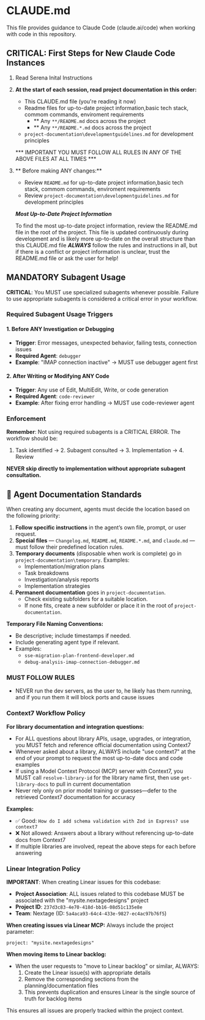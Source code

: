 # CLAUDE.md

This file provides guidance to Claude Code (claude.ai/code) when working with code in this repository.

## CRITICAL: First Steps for New Claude Code Instances

1. Read Serena Inital Instructions

2. **At the start of each session, read project documentation in this order:**
   - This CLAUDE.md file (you're reading it now)
   - Readme files for up-to-date project information,basic tech stack, commom commands, enviroment requirements
     - ** Any `**/README.md` docs across the project
     - ** Any `**/README.*.md` docs across the project
   - `project-documentation\developmentguidelines.md` for development principles

   *** IMPORTANT YOU MUST FOLLOW ALL RULES IN ANY OF THE ABOVE FILES AT ALL TIMES ***

3. ** Before making ANY changes:**
   - Review `README.md` for up-to-date project information,basic tech stack, commom commands, enviroment requirements
   - Review `project-documentation\developmentguidelines.md` for development principles

    **_Most Up-to-Date Project Information_**

    To find the most up-to-date project information, review the README.md file in the root of the project. This file is updated continuously during development and is likely more up-to-date on the overall structure than this CLAUDE.md file  ***ALWAYS*** follow the rules and instructions in all, but if there is a conflict or project information is unclear, trust the README.md file or ask the user for help!

## MANDATORY Subagent Usage

**CRITICAL**: You MUST use specialized subagents whenever possible. Failure to use appropriate subagents is considered a critical error in your workflow.

### Required Subagent Usage Triggers

#### 1. **Before ANY Investigation or Debugging**

- **Trigger**: Error messages, unexpected behavior, failing tests, connection issues
- **Required Agent**: `debugger`
- **Example**: "IMAP connection inactive" → MUST use debugger agent first

#### 2. **After Writing or Modifying ANY Code**

- **Trigger**: Any use of Edit, MultiEdit, Write, or code generation
- **Required Agent**: `code-reviewer`
- **Example**: After fixing error handling → MUST use code-reviewer agent

### Enforcement

**Remember**: Not using required subagents is a CRITICAL ERROR. The workflow should be:

1. Task identified → 2. Subagent consulted → 3. Implementation → 4. Review

**NEVER skip directly to implementation without appropriate subagent consultation.**


## 📄 Agent Documentation Standards

When creating any document, agents must decide the location based on the following priority:

1. **Follow specific instructions** in the agent’s own file, prompt, or user request.
2. **Special files** — `Changelog.md`, `README.md`, `README.*.md`, and `claude.md` — must follow their predefined location rules.
3. **Temporary documents** (disposable when work is complete) go in `project-documentation\temporary`. Examples:
    - Implementation/migration plans
    - Task breakdowns
    - Investigation/analysis reports
    - Implementation strategies
4. **Permanent documentation** goes in `project-documentation`.
    - Check existing subfolders for a suitable location.
    - If none fits, create a new subfolder or place it in the root of `project-documentation`.

**Temporary File Naming Conventions:**

- Be descriptive; include timestamps if needed.
- Include generating agent type if relevant.
- Examples:
    - `sse-migration-plan-frontend-developer.md`
    - `debug-analysis-imap-connection-debugger.md`
	
	
### MUST FOLLOW RULES	
- NEVER run the dev servers, as the user to, he likely has them running, and if you run them it will block ports and cause issues	


### Context7 Workflow Policy

**For library documentation and integration questions:**

- For ALL questions about library APIs, usage, upgrades, or integration, you MUST fetch and reference official documentation using Context7
- Whenever asked about a library, ALWAYS include "use context7" at the end of your prompt to request the most up-to-date docs and code examples
- If using a Model Context Protocol (MCP) server with Context7, you MUST call `resolve-library-id` for the library name first, then use `get-library-docs` to pull in current documentation
- Never rely only on prior model training or guesses—defer to the retrieved Context7 documentation for accuracy

**Examples:**

- ✅ Good: `How do I add schema validation with Zod in Express? use context7`
- ❌ Not allowed: Answers about a library without referencing up-to-date docs from Context7
- If multiple libraries are involved, repeat the above steps for each before answering

### Linear Integration Policy

**IMPORTANT**: When creating Linear issues for this codebase:

- **Project Association**: ALL issues related to this codebase MUST be associated with the "mysite.nextagedesigns" project
- **Project ID**: `237d3c83-4e70-418d-bb16-08d51c135e8e`
- **Team**: Nextage (ID: `5a4aca93-64c4-433e-9827-ec4ac97b76f5`)

**When creating issues via Linear MCP:**
Always include the project parameter:
```
project: "mysite.nextagedesigns"
```

**When moving items to Linear backlog:**
- When the user requests to "move to Linear backlog" or similar, ALWAYS:
  1. Create the Linear issue(s) with appropriate details
  2. Remove the corresponding sections from the planning/documentation files
  3. This prevents duplication and ensures Linear is the single source of truth for backlog items

This ensures all issues are properly tracked within the project context.


